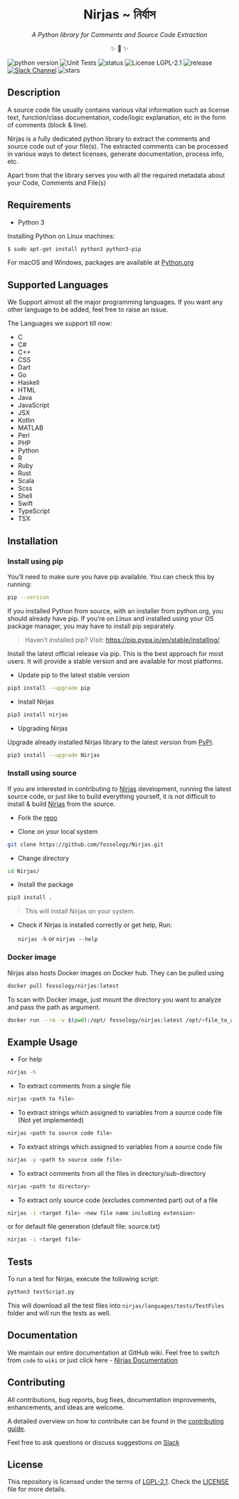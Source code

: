 <h1 align="center">Nirjas ~ নির্যাস</h1>

<p align="center"><i>A Python library for Comments and Source Code Extraction</i></p>

<p align="center">✨ 🍰 ✨</p>

<p align="center">

![python version](https://img.shields.io/badge/Python-v3%2B-blue)
![Unit Tests](https://github.com/fossology/Nirjas/workflows/Unit%20Tests/badge.svg)
![status](https://img.shields.io/pypi/status/Nirjas)
![License LGPL-2.1](https://img.shields.io/github/license/fossology/nirjas)
![release](https://img.shields.io/github/v/release/fossology/Nirjas)
[![Slack Channel](https://img.shields.io/badge/slack-fossology-blue.svg?longCache=true&logo=slack)](https://join.slack.com/t/fossology/shared_invite/enQtNzI0OTEzMTk0MjYzLTYyZWQxNDc0N2JiZGU2YmI3YmI1NjE4NDVjOGYxMTVjNGY3Y2MzZmM1OGZmMWI5NTRjMzJlNjExZGU2N2I5NGY)
![stars](https://img.shields.io/github/stars/fossology/nirjas?style=social)

</p>

## Description

A source code file usually contains various vital information such as license text, function/class documentation, code/logic explanation, etc in the form of comments (block & line).

Nirjas is a fully dedicated python library to extract the comments and source code out of your file(s). The extracted comments can be processed in various ways to detect licenses, generate documentation, process info, etc.

Apart from that the library serves you with all the required metadata about your Code, Comments and File(s)

## Requirements

- Python 3

Installing Python on Linux machines:

```sh
$ sudo apt-get install python3 python3-pip
```

For macOS and Windows, packages are available at [Python.org](https://www.python.org/downloads/)

## Supported Languages

We Support almost all the major programming languages. If you want any other language to be added, feel free to raise an issue.

The Languages we support till now:

- C
- C#
- C++
- CSS
- Dart
- Go
- Haskell
- HTML
- Java
- JavaScript
- JSX
- Kotlin
- MATLAB
- Perl
- PHP
- Python
- R
- Ruby
- Rust
- Scala
- Scss
- Shell
- Swift
- TypeScript
- TSX

## Installation

### Install using pip

You’ll need to make sure you have pip available. You can check this by running:

```sh
pip --version
```

If you installed Python from source, with an installer from python.org, you should already have pip. If you’re on Linux and installed using your OS package manager, you may have to install pip separately.

> Haven’t installed pip? Visit: [https://pip.pypa.io/en/stable/installing/ ](https://pip.pypa.io/en/stable/installing/)

Install the latest official release via pip. This is the best approach for most users. It will provide a stable version and are available for most platforms.

- Update pip to the latest stable version

```sh
pip3 install --upgrade pip
```

- Install Nirjas

```sh
pip3 install nirjas
```

- Upgrading Nirjas

Upgrade already installed Nirjas library to the latest version from [PyPI](https://pypi.org/).

```sh
pip3 install --upgrade Nirjas
```

### Install using source

If you are interested in contributing to [Nirjas](https://github.com/fossology/Nirjas) development, running the latest source code, or just like to build everything yourself, it is not difficult to install & build [Nirjas](https://github.com/fossology/Nirjas) from the source.

- Fork the [repo](https://github.com/fossology/Nirjas)

- Clone on your local system

```sh
git clone https://github.com/fossology/Nirjas.git
```

- Change directory

```sh
cd Nirjas/
```

- Install the package

```sh
pip3 install .
```

> This will install Nirjas on your system.

- Check if Nirjas is installed correctly or get help, Run:

  `nirjas -h` or `nirjas --help`

### Docker image

Nirjas also hosts Docker images on Docker hub. They can be pulled using

```sh
docker pull fossology/nirjas:latest
```

To scan with Docker image, just mount the directory you want to analyze and
pass the path as argument.

```sh
docker run --rm -v $(pwd):/opt/ fossology/nirjas:latest /opt/<file_to_analyze>
```

## Example Usage

- For help

```sh
nirjas -h
```

- To extract comments from a single file

```sh
nirjas <path to file>
```

- To extract strings which assigned to variables from a source code file (Not yet implemented)

```sh
nirjas <path to source code file>
```

- To extract strings which assigned to variables from a source code file

```sh
nirjas -p <path to source code file>
```

- To extract comments from all the files in directory/sub-directory

```sh
nirjas <path to directory>
```

- To extract only source code (excludes commented part) out of a file

```sh
nirjas -i <target file> <new file name including extension>
```

or for default file generation (default file: source.txt)

```sh
nirjas -i <target file>
```

## Tests

To run a test for Nirjas, execute the following script:

```sh
python3 testScript.py
```

This will download all the test files into `nirjas/languages/tests/TestFiles` folder and will run the tests as well.

## Documentation

We maintain our entire documentation at GitHub wiki.
Feel free to switch from `code` to `wiki` or just click here - [Nirjas Documentation](https://github.com/fossology/Nirjas/wiki)

## Contributing

All contributions, bug reports, bug fixes, documentation improvements, enhancements, and ideas are welcome.

A detailed overview on how to contribute can be found in the [contributing guide](/CONTRIBUTING.md).

Feel free to ask questions or discuss suggestions on [Slack](https://fossology.slack.com/)

## License

This repository is licensed under the terms of [LGPL-2.1](/LICENSE). Check the [LICENSE](/LICENSE) file for more details.
